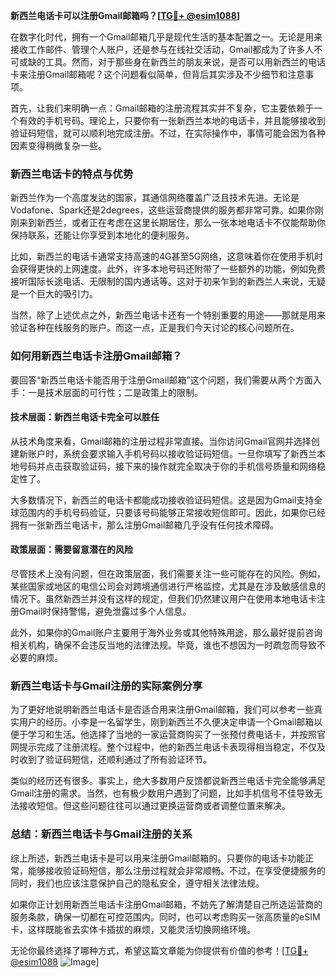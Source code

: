 **新西兰电话卡可以注册Gmail邮箱吗？[[TG💪+ @esim1088](https://t.me/s/esim1088)]**

在数字化时代，拥有一个Gmail邮箱几乎是现代生活的基本配置之一。无论是用来接收工作邮件、管理个人账户，还是参与在线社交活动，Gmail都成为了许多人不可或缺的工具。然而，对于那些身在新西兰的朋友来说，是否可以用新西兰的电话卡来注册Gmail邮箱呢？这个问题看似简单，但背后其实涉及不少细节和注意事项。

首先，让我们来明确一点：Gmail邮箱的注册流程其实并不复杂，它主要依赖于一个有效的手机号码。理论上，只要你有一张新西兰本地的电话卡，并且能够接收到验证码短信，就可以顺利地完成注册。不过，在实际操作中，事情可能会因为各种因素变得稍微复杂一些。

### **新西兰电话卡的特点与优势**

新西兰作为一个高度发达的国家，其通信网络覆盖广泛且技术先进。无论是Vodafone、Spark还是2degrees，这些运营商提供的服务都非常可靠。如果你刚刚来到新西兰，或者正在考虑在这里长期居住，那么一张本地电话卡不仅能帮助你保持联系，还能让你享受到本地化的便利服务。

比如，新西兰的电话卡通常支持高速的4G甚至5G网络，这意味着你在使用手机时会获得更快的上网速度。此外，许多本地号码还附带了一些额外的功能，例如免费接听国际长途电话、无限制的国内通话等。这对于初来乍到的新西兰人来说，无疑是一个巨大的吸引力。

当然，除了上述优点之外，新西兰电话卡还有一个特别重要的用途——那就是用来验证各种在线服务的账户。而这一点，正是我们今天讨论的核心问题所在。

### **如何用新西兰电话卡注册Gmail邮箱？**

要回答“新西兰电话卡能否用于注册Gmail邮箱”这个问题，我们需要从两个方面入手：一是技术层面的可行性；二是政策上的限制。

#### **技术层面：新西兰电话卡完全可以胜任**

从技术角度来看，Gmail邮箱的注册过程非常直接。当你访问Gmail官网并选择创建新账户时，系统会要求输入手机号码以接收验证码短信。一旦你填写了新西兰本地号码并点击获取验证码，接下来的操作就完全取决于你的手机信号质量和网络稳定性了。

大多数情况下，新西兰的电话卡都能成功接收验证码短信。这是因为Gmail支持全球范围内的手机号码验证，只要该号码能够正常接收短信即可。因此，如果你已经拥有一张新西兰电话卡，那么注册Gmail邮箱几乎没有任何技术障碍。

#### **政策层面：需要留意潜在的风险**

尽管技术上没有问题，但在政策层面，我们需要关注一些可能存在的风险。例如，某些国家或地区的电信公司会对跨境通信进行严格监控，尤其是在涉及敏感信息的情况下。虽然新西兰并没有这样的规定，但我们仍然建议用户在使用本地电话卡注册Gmail时保持警惕，避免泄露过多个人信息。

此外，如果你的Gmail账户主要用于海外业务或其他特殊用途，那么最好提前咨询相关机构，确保不会违反当地的法律法规。毕竟，谁也不想因为一时疏忽而导致不必要的麻烦。

### **新西兰电话卡与Gmail注册的实际案例分享**

为了更好地说明新西兰电话卡是否适合用来注册Gmail邮箱，我们可以参考一些真实用户的经历。小李是一名留学生，刚到新西兰不久便决定申请一个Gmail邮箱以便于学习和生活。他选择了当地的一家运营商购买了一张预付费电话卡，并按照官网提示完成了注册流程。整个过程中，他的新西兰电话卡表现得相当稳定，不仅及时收到了验证码短信，还顺利通过了所有验证环节。

类似的经历还有很多。事实上，绝大多数用户反馈都说新西兰电话卡完全能够满足Gmail注册的需求。当然，也有极少数用户遇到了问题，比如手机信号不佳导致无法接收短信。但这些问题往往可以通过更换运营商或者调整位置来解决。

### **总结：新西兰电话卡与Gmail注册的关系**

综上所述，新西兰电话卡是可以用来注册Gmail邮箱的。只要你的电话卡功能正常，能够接收验证码短信，那么注册过程就会非常顺畅。不过，在享受便捷服务的同时，我们也应该注意保护自己的隐私安全，遵守相关法律法规。

如果你正计划用新西兰电话卡注册Gmail邮箱，不妨先了解清楚自己所选运营商的服务条款，确保一切都在可控范围内。同时，也可以考虑购买一张高质量的eSIM卡，这样既能省去实体卡插拔的麻烦，又能灵活切换网络环境。

无论你最终选择了哪种方式，希望这篇文章能为你提供有价值的参考！[[TG💪+ @esim1088](https://t.me/s/esim1088) ![Image](https://i.postimg.cc/4NQfJmqS/Snipaste-2025-05-13-00-14-12.png)]